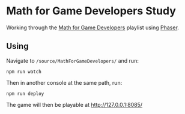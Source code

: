 # Math for Game Developers Study

Working through the [Math for Game Developers](https://www.youtube.com/playlist?list=PLW3Zl3wyJwWOpdhYedlD-yCB7WQoHf-My) playlist using [Phaser](https://phaser.io).

## Using

Navigate to `/source/MathForGameDevelopers/` and run:

```console 
npm run watch
```

Then in another console at the same path, run:

```console 
npm run deploy
```

The game will then be playable at http://127.0.0.1:8085/
